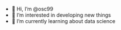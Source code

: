 - 👋 Hi, I’m @osc99
- 👀 I’m interested in developing new things
- 🌱 I’m currently learning about data science

